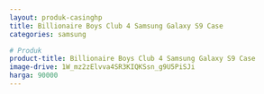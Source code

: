 ```yaml
---
layout: produk-casinghp
title: Billionaire Boys Club 4 Samsung Galaxy S9 Case
categories: samsung

# Produk
product-title: Billionaire Boys Club 4 Samsung Galaxy S9 Case
image-drive: 1W_mz2zElvva4SR3KIQKSsn_g9U5PiSJi
harga: 90000
---
```

